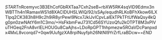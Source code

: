 $START$nRcemyvc3B3EhCofGbRXTaa7Cxh2seB+rbXW5RK4sqVlD9Edmx3nWBTTh4n1RamaxWS1d8XACIDUHSLWIQ/92/sSAy/equdhRLKoBFhXkow6ILXTlpq2CK383h8H9c2h9iR8yrPewI9Ncx7JklJvICpvLaIEkTPkTFtUfWaQsy4kQg0pn0zwNAtY6m1C3mo/+HsFkbmFwJ731Cd56SYUzoQfu2kOTPT8M3xPlVuTHGeq2FnA8vrIELHOUGu8CaAjhs+LDoRpGPT1hhpmezw5ROaVDcPanpxdx4MxL8vcorqd7+0qw9UufgzXA8rpINuyfph26NtNI9YrZrfLraBDcw==$END$